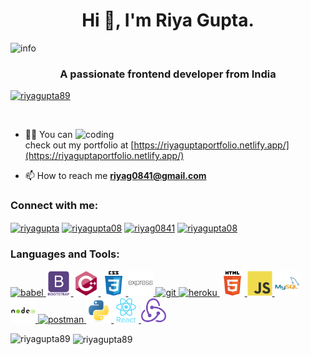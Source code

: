 <h1 align="center">Hi 👋, I'm Riya Gupta.</h1>
<img src="https://user-images.githubusercontent.com/72425181/120600848-dd185600-c466-11eb-8843-f58196914f59.png" alt="info" />
<h3 align="center">A passionate frontend developer from India</h3>

<p align="left"> <a href="https://github.com/ryo-ma/github-profile-trophy"><img src="https://github-profile-trophy.vercel.app/?username=riyagupta89" alt="riyagupta89" /></a> </p>

<p align="left"> <a href="https://twitter.com/" target="blank"><img src="https://img.shields.io/twitter/follow/?logo=twitter&style=for-the-badge" alt="" /></a> </p>

  <img src="https://media1.tenor.com/images/ba6d7d37fa1e4ca966ac7328bf43b96c/tenor.gif?itemid=18657810"  width="400" align="right" alt="coding" />


- 👨‍💻 You can check out my portfolio at [https://riyaguptaportfolio.netlify.app/](https://riyaguptaportfolio.netlify.app/)

- 📫 How to reach me **riyag0841@gmail.com**

<h3 align="left">Connect with me:</h3>
<p align="left">
<a href="https://www.linkedin.com/in/riya-gupta-2a63391b4/" target="blank"><img align="center" src="https://uxwing.com/wp-content/themes/uxwing/download/10-brands-and-social-media/linkedin-color.png" alt="riyagupta" height="30" width="40" /></a>
<a href="https://www.codechef.com/users/riyagupta08" target="blank"><img align="center" src="https://cdn.jsdelivr.net/npm/simple-icons@3.1.0/icons/codechef.svg" alt="riyagupta08" height="30" width="40" /></a>
<a href="https://www.hackerrank.com/riyag0841" target="blank"><img align="center" src="https://cdn.jsdelivr.net/npm/simple-icons@3.0.1/icons/hackerrank.svg" alt="riyag0841" height="30" width="40" /></a>
<a href="https://codeforces.com/profile/riyagupta08" target="blank"><img align="center" src="https://cdn.jsdelivr.net/npm/simple-icons@3.0.1/icons/codeforces.svg" alt="riyagupta08" height="30" width="40" /></a>


</p>

<h3 align="left">Languages and Tools:</h3>
<p align="left"> <a href="https://babeljs.io/" target="_blank"> <img src="https://www.vectorlogo.zone/logos/babeljs/babeljs-icon.svg" alt="babel" width="40" height="40"/> </a> <a href="https://getbootstrap.com" target="_blank"> <img src="https://raw.githubusercontent.com/devicons/devicon/master/icons/bootstrap/bootstrap-plain-wordmark.svg" alt="bootstrap" width="40" height="40"/> </a> <a href="https://www.w3schools.com/cpp/" target="_blank"> <img src="https://raw.githubusercontent.com/devicons/devicon/master/icons/cplusplus/cplusplus-original.svg" alt="cplusplus" width="40" height="40"/> </a> <a href="https://www.w3schools.com/css/" target="_blank"> <img src="https://raw.githubusercontent.com/devicons/devicon/master/icons/css3/css3-original-wordmark.svg" alt="css3" width="40" height="40"/> </a> <a href="https://expressjs.com" target="_blank"> <img src="https://raw.githubusercontent.com/devicons/devicon/master/icons/express/express-original-wordmark.svg" alt="express" width="40" height="40"/> </a> <a href="https://git-scm.com/" target="_blank"> <img src="https://www.vectorlogo.zone/logos/git-scm/git-scm-icon.svg" alt="git" width="40" height="40"/> </a> <a href="https://heroku.com" target="_blank"> <img src="https://www.vectorlogo.zone/logos/heroku/heroku-icon.svg" alt="heroku" width="40" height="40"/> </a> <a href="https://www.w3.org/html/" target="_blank"> <img src="https://raw.githubusercontent.com/devicons/devicon/master/icons/html5/html5-original-wordmark.svg" alt="html5" width="40" height="40"/> </a> <a href="https://developer.mozilla.org/en-US/docs/Web/JavaScript" target="_blank"> <img src="https://raw.githubusercontent.com/devicons/devicon/master/icons/javascript/javascript-original.svg" alt="javascript" width="40" height="40"/> </a> <a href="https://www.mysql.com/" target="_blank"> <img src="https://raw.githubusercontent.com/devicons/devicon/master/icons/mysql/mysql-original-wordmark.svg" alt="mysql" width="40" height="40"/> </a> <a href="https://nodejs.org" target="_blank"> <img src="https://raw.githubusercontent.com/devicons/devicon/master/icons/nodejs/nodejs-original-wordmark.svg" alt="nodejs" width="40" height="40"/> </a> <a href="https://postman.com" target="_blank"> <img src="https://www.vectorlogo.zone/logos/getpostman/getpostman-icon.svg" alt="postman" width="40" height="40"/> </a> <a href="https://www.python.org" target="_blank"> <img src="https://raw.githubusercontent.com/devicons/devicon/master/icons/python/python-original.svg" alt="python" width="40" height="40"/> </a> <a href="https://reactjs.org/" target="_blank"> <img src="https://raw.githubusercontent.com/devicons/devicon/master/icons/react/react-original-wordmark.svg" alt="react" width="40" height="40"/> </a> <a href="https://redux.js.org" target="_blank"> <img src="https://raw.githubusercontent.com/devicons/devicon/master/icons/redux/redux-original.svg" alt="redux" width="40" height="40"/> </a> </p>

<p><img align="left" src="https://github-readme-stats.vercel.app/api/top-langs?username=riyagupta89&show_icons=true&locale=en&layout=compact" alt="riyagupta89" /></p>

<p>&nbsp;<img align="center" src="https://github-readme-stats.vercel.app/api?username=riyagupta89&show_icons=true&locale=en" alt="riyagupta89" /></p>
<!-- 
<p><img align="center" src="https://github-readme-streak-stats.herokuapp.com/?user=riyagupta89&" alt="riyagupta89" /></p> -->

<!--
**RiyaGupta89/riyagupta89** is a ✨ _special_ ✨ repository because its `README.md` (this file) appears on your GitHub profile.

Here are some ideas to get you started:

-->
